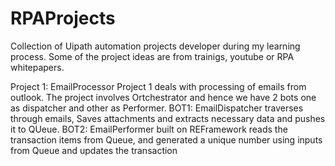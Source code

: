 # RPAProjects
Collection of Uipath automation projects developer during my learning process. Some of the project ideas are from trainigs, youtube or RPA whitepapers.

Project 1: EmailProcessor
Project 1 deals with processing of emails from outlook. The project involves Ortchestrator and hence we have 2 bots one as dispatcher 
and other as Performer. 
BOT1: EmailDispatcher  traverses through emails, Saves attachments and extracts necessary data and pushes it to QUeue.
BOT2: EmailPerformer built on REFramework reads the transaction items from Queue, and generated a unique number using 
inputs from Queue and updates the transaction

